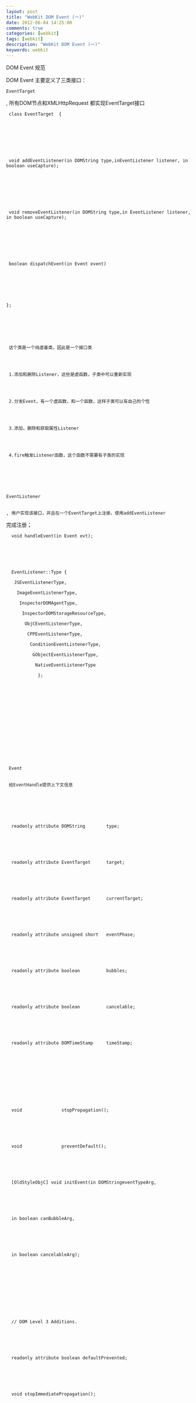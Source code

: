```yaml
---
layout: post
title: "WebKit DOM Event (一)"
date: 2012-06-04 14:25:00 
comments: true
categories: [webkit]
tags: [webkit]
description: "WebKit DOM Event (一)"
keywords: webkit
---
```



 
  
   DOM Event 规范
  
  
   DOM Event 主要定义了三类接口：
  
  
   
    EventTarget
   
   , 所有DOM节点和XMLHttpRequest 都实现EventTarget接口
  
  
   
    
    
   
   
    
     
     
     
     
     class EventTarget  {
    
   
   
    
     
     
     
     
     void addEventListener(in DOMString type,inEventListener listener, in boolean useCapture);
    
   
   
    
     
     
     
     
     void removeEventListener(in DOMString type,in EventListener listener, in boolean useCapture);
    
   
   
    
     
     
     
     
     boolean dispatchEvent(in Event event)
    
   
   
    
    
    
    
    };
   
  
  
   
   
   
    
     这个类是一个纯虚基类，因此是一个接口类
    
   
   
    
     1.添加和删除Listener，这些是虚函数，子类中可以重新实现
    
   
   
    
     2.分发Event，有一个虚函数，和一个函数，这样子类可以有自己的个性
    
   
   
    
     3.添加，删除和获取属性Listener
    
   
   
    
     4.fire触发Listener函数，这个函数不需要有子类的实现
    
   
   
   
  
  
   
    EventListener
   
   
    , 用户实现该接口，并且在一个EventTarget上注册，使用addEventListener
 完成注册；
   
  
  
   
   
   
    
     
      void handleEvent(in Event evt);
     
    
   
   
    
     
      EventListener::Type {
      
       JSEventListenerType,
       
        ImageEventListenerType,
        
         InspectorDOMAgentType,
         
          InspectorDOMStorageResourceType,
          
           ObjCEventListenerType,
           
            CPPEventListenerType,
            
             ConditionEventListenerType,
             
              GObjectEventListenerType,
              
               NativeEventListenerType
               
                };
               
              
             
            
           
          
         
        
       
      
     
     
     
    
   
   
    
     Event
    
    
     给EventHandle提供上下文信息
    
   
   
   
   
    
     
      readonly attribute DOMString        type;
     
    
   
   
    
     
      readonly attribute EventTarget      target;
     
    
   
   
    
     
      readonly attribute EventTarget      currentTarget;
     
    
   
   
    
     
      readonly attribute unsigned short   eventPhase;
     
    
   
   
    
     
      readonly attribute boolean          bubbles;
     
    
   
   
    
     
      readonly attribute boolean          cancelable;
     
    
   
   
    
     
      readonly attribute DOMTimeStamp     timeStamp;
     
    
   
   
    
     
     
    
   
   
    
     
      void               stopPropagation();
     
    
   
   
    
     
      void               preventDefault();
     
    
   
   
    
     
      [OldStyleObjC] void initEvent(in DOMStringeventTypeArg,
     
    
   
   
    
     
      in boolean canBubbleArg,
     
    
   
   
    
     
      in boolean cancelableArg);
     
    
   
   
    
     
     
    
   
   
    
     
      // DOM Level 3 Additions.
     
    
   
   
    
     
      readonly attribute boolean defaultPrevented;
     
    
   
   
    
     
      void stopImmediatePropagation();
     
    
   
   
    
     
     
    
   
   
    
     
      // IE Extensions
     
    
   
   
    
     
      readonly attribute EventTarget      srcElement;
     
    
   
   
    
     
      attribute boolean          returnValue;
     
    
   
   
    
     
      attribute boolean          cancelBubble;
     
    
   
   
    
     
     
    
   
   
    
     
      #if defined(LANGUAGE_JAVASCRIPT) &&LANGUAGE_JAVASCRIPT
     
    
   
   
    
     
      readonly attribute [Custom] Clipboard        clipboardData;
     
    
   
   
    
     
      #endif
     
    
   
   
   
  
  
   
   
  
  
   事件流
  
  
   
    基本事件流
    
     每个事件都对应一个事件目标（EventTarget）（也是一个node 节点），EventTarget 有event 的target 属性指定。 每个事件目标注册有若干事件监听者(EventListerner), 这些监听者在事件到达后激活，激活的顺序在DOM规范中没有定义。如果没有定义事件capture或者bubbling，则当事件目标上的所有事件监听者响应完毕后，则这个事件处理完毕。
    
   
   
    事件捕获
    
     事件捕获发生在如下情况下： 一个事件监听者注册在某个事件的目标节点的祖先节点上，当该事件发生后，在其到达目标节点之前，祖先节点的事件监听者首先捕获并处理，然后将事件逐级下传，直到目标节点。
    
   
   
    事件冒泡
    
     事件冒泡初始阶段同基本事件流相同，然而在事件的目标节点所有事件监听者响应完毕后，是将将会沿着节点向其祖先方向上传，直到document点，上传过程中将会逐级激发在遇到节点上注册的的所有事件监听者（捕获事件除外）。
    
   
   
    事件取消
    
     一些事件可以规定为可取消的，这些事件一般都会应有一个缺省的动作。当此类事件发生时，首先传递给目标节点上的事件监听者，事件监听者可以选择是否取消该事件的缺省动作。
    
   
  
  
   下面两图为事件流图：
  
  
   
    
   
  
  
   
    
   
  
  
   WebKit DOM Event 类图
  
  
   
    
   
  
  
   WebKit 实现逻辑
  
  
   实现逻辑（以鼠标事件为例）:
  
  
   
    鼠标事件发生
   
   
    根据鼠标事件发生的位置， 找到对应的EventTarget 节点
   
   
    在EventTarget的 dispatchGenericEvent函数中，获取到所有的父节点，保存到list中；
   
   
    进入事件捕获阶段
   
   
    触发当前EventTarget的当前事件的EventListen
   
   
    进入事件冒泡阶段
   
  
  
   
   
   
    
     bool EventTargetNode::dispatchGenericEvent(PassRefPtr<Event>;e, ExceptionCode&, bool tempEvent)
    
   
   
    
     {
    
   
   
    
     RefPtr<Event>;evt(e);
    
   
   
    
     ASSERT(!eventDispatchForbidden());
    
   
   
    
     ASSERT(evt->;target());
    
   
   
    
     ASSERT(!evt->;type().isNull()); // JavaScript code could create anevent with an empty name
    
   
   
    
     //work out what nodes to send event to
    
   
   
    
     DeprecatedPtrList<Node>; nodeChain;
    
   
   
    
    
   
   
    
     if(inDocument()) {
    
   
   
    
     for (Node* n = this; n; n = n->;eventParentNode()) {
    
   
   
    
     n->;ref();
    
   
   
    
     nodeChain.prepend(n);
    
   
   
    
     }
    
   
   
    
     }else {
    
   
   
    
     // if node is not in the document just send event to itself
    
   
   
    
     ref();
    
   
   
    
     nodeChain.prepend(this);
    
   
   
    
     }
    
   
   
    
    
   
   
    
     DeprecatedPtrListIterator<Node>; it(nodeChain);
    
   
   
    
     //Before we begin dispatching events, give the target node a chance to do somework prior
    
   
   
    
     //to the DOM event handlers getting a crack.
    
   
   
    
     void*data = preDispatchEventHandler(evt.get());
    
   
   
    
     //trigger any capturing event handlers on our way down
    
   
   
    
     evt->;setEventPhase(Event::CAPTURING_PHASE);
    
   
   
    
     it.toFirst();
    
   
   
    
     //Handle window events for capture phase, except load events, this quirk isneeded
    
   
   
    
     //because Mozilla used to never propagate load events to the window object
    
   
   
    
     if(evt->;type() != loadEvent && it.current()->;isDocumentNode() &&!evt->;propagationStopped())
    
   
   
    
     static_cast<Document*>;(it.current())->;handleWindowEvent(evt.get(),true);
    
   
   
    
     for(; it.current() && it.current() != this && !evt->;propagationStopped();++it) {
    
   
   
    
     evt->;setCurrentTarget(EventTargetNodeCast(it.current()));
    
   
   
    
     EventTargetNodeCast(it.current())->;handleLocalEvents(evt.get(), true);
    
   
   
    
     }
    
   
   
    
    
   
   
    
     //dispatch to the actual target node
    
   
   
    
     it.toLast();
    
   
   
    
     if(!evt->;propagationStopped()) {
    
   
   
    
     evt->;setEventPhase(Event::AT_TARGET);
    
   
   
    
     evt->;setCurrentTarget(EventTargetNodeCast(it.current()));
    
   
   
    
     // We do want capturing event listeners to be invoked here, even though
    
   
   
    
     // that violates the specification since Mozilla does it.
    
   
   
    
     EventTargetNodeCast(it.current())->;handleLocalEvents(evt.get(), true);
    
   
   
    
     EventTargetNodeCast(it.current())->;handleLocalEvents(evt.get(), false);
    
   
   
    
     }
    
   
   
    
     --it;
    
   
   
    
     //ok, now bubble up again (only non-capturing event handlers will be called)
    
   
   
    
     //### recalculate the node chain here? (e.g. if target node moved in document byprevious event handlers)
    
   
   
    
     //no. the DOM specs says:
    
   
   
    
     //The chain of EventTargets from the event target to the top of the tree
    
   
   
    
     //is determined before the initial dispatch of the event.
    
   
   
    
     //If modifications occur to the tree during event processing,
    
   
   
    
     //event flow will proceed based on the initial state of the tree.
    
   
   
    
     //
    
   
   
    
     //since the initial dispatch is before the capturing phase,
    
   
   
    
     //there's no need to recalculate the node chain.
    
   
   
    
     //(tobias)
    
   
   
    
     if(evt->;bubbles()) {
    
   
   
    
     evt->;setEventPhase(Event::BUBBLING_PHASE);
    
   
   
    
     for (; it.current() && !evt->;propagationStopped() && !evt->;cancelBubble();--it) {
    
   
   
    
     evt->;setCurrentTarget(EventTargetNodeCast(it.current()));
    
   
   
    
     EventTargetNodeCast(it.current())->;handleLocalEvents(evt.get(), false);
    
   
   
    
     }
    
   
   
    
     // Handle window events for bubbling phase, except load events, thisquirk is needed
    
   
   
    
     // because Mozilla used to never propagate load events at all
    
   
   
    
     it.toFirst();
    
   
   
    
     if (evt->;type() != loadEvent && it.current()->;isDocumentNode()&& !evt->;propagationStopped() && !evt->;cancelBubble()) {
    
   
   
    
     evt->;setCurrentTarget(EventTargetNodeCast(it.current()));
    
   
   
    
     static_cast<Document*>;(it.current())->;handleWindowEvent(evt.get(),false);
    
   
   
    
     }
    
   
   
    
     }
    
   
   
    
     evt->;setCurrentTarget(0);
    
   
   
    
     evt->;setEventPhase(0); // I guess this is correct, the spec does notseem to say
    
   
   
    
     // anything aboutthe default event handler phase.
    
   
   
    
     //Now call the post dispatch.
    
   
   
    
     postDispatchEventHandler(evt.get(), data);
    
   
   
    
     //now we call all default event handlers (this is not part of DOM - it isinternal to khtml)
    
   
   
    
     it.toLast();
    
   
   
    
     if(evt->;bubbles())
    
   
   
    
     for (; it.current() && !evt->;defaultPrevented() && !evt->;defaultHandled();--it)
    
   
   
    
     EventTargetNodeCast(it.current())->;defaultEventHandler(evt.get());
    
   
   
    
     elseif (!evt->;defaultPrevented() && !evt->;defaultHandled())
    
   
   
    
     EventTargetNodeCast(it.current())->;defaultEventHandler(evt.get());
    
   
   
    
     //deref all nodes in chain
    
   
   
    
     it.toFirst();
    
   
   
    
     for(; it.current(); ++it)
    
   
   
    
     it.current()->;deref(); // this may delete us
    
   
   
    
     Document::updateDocumentsRendering();
    
   
   
    
     //If tempEvent is true, this means that the DOM implementation
    
   
   
    
     //will not be storing a reference to the event, i.e.  there is no
    
   
   
    
     //way to retrieve it from javascript if a script does not already
    
   
   
    
     //have a reference to it in a variable.  Sothere is no need for
    
   
   
    
     //the interpreter to keep the event in it's cache
    
   
   
    
     Frame *frame = document()->;frame();
    
   
   
    
     if(tempEvent && frame && frame->;scriptProxy())
    
   
   
    
     frame->;scriptProxy()->;finishedWithEvent(evt.get());
    
   
   
    
     return!evt->;defaultPrevented(); // ### what if defaultPrevented was called beforedispatchEvent?
    
   
   
    }
   
  
  
   
    
    
   
  
  
   
    Event::Type {
   
  
  
   
   
   
    abort
   
   
    beforecopy
   
   
    beforecut
   
   
    beforeload
   
   
    beforepaste
   
   
    beforeprocess
   
   
    beforeunload
   
   
    blocked
   
   
    blur
   
   
    cached
   
   
    change
   
   
    checking
   
   
    click
   
   
    close
   
   
    complete
   
   
    compositionend
   
   
    compositionstart
   
   
    compositionupdate
   
   
    connect
   
   
    contextmenu
   
   
    copy
   
   
    cut
   
   
    dblclick
   
   
    devicemotion
   
   
    deviceorientation
   
   
    display
   
   
    downloading
   
   
    drag
   
   
    dragend
   
   
    dragenter
   
   
    dragleave
   
   
    dragover
   
   
    dragstart
   
   
    drop
   
   
    error
   
   
    focus
   
   
    focusin
   
   
    focusout
   
   
    hashchange
   
   
    input
   
   
    invalid
   
   
    keydown
   
   
    keypress
   
   
    keyup
   
   
    load
   
   
    loadstart
   
   
    message
   
   
    mousedown
   
   
    mousemove
   
   
    mouseout
   
   
    mouseover
   
   
    mouseup
   
   
    mousewheel
   
   
    noupdate
   
   
    obsolete
   
   
    offline
   
   
    online
   
   
    open
   
   
    overflowchanged
   
   
    pagehide
   
   
    pageshow
   
   
    paste
   
   
    popstate
   
   
    readystatechange
   
   
    reset
   
   
    resize
   
   
    scroll
   
   
    search
   
   
    select
   
   
    selectstart
   
   
    selectionchange
   
   
    storage
   
   
    submit
   
   
    textInput
   
   
    unload
   
   
    updateready
   
   
    versionchange
   
   
    write
   
   
    writeend
   
   
    writestart
   
   
    zoom
   
   
   
   
    DOMActivate
   
   
    DOMFocusIn
   
   
    DOMFocusOut
   
   
    DOMAttrModified
   
   
    DOMCharacterDataModified
   
   
    DOMNodeInserted
   
   
    DOMNodeInsertedIntoDocument
   
   
    DOMNodeRemoved
   
   
    DOMNodeRemovedFromDocument
   
   
    DOMSubtreeModified
   
   
    DOMContentLoaded
   
   
   
   
    webkitBeforeTextInserted
   
   
    webkitEditableContentChanged
   
   
   
   
    canplay
   
   
    canplaythrough
   
   
    durationchange
   
   
    emptied
   
   
    ended
   
   
    loadeddata
   
   
    loadedmetadata
   
   
    pause
   
   
    play
   
   
    playing
   
   
    ratechange
   
   
    seeked
   
   
    seeking
   
   
    timeupdate
   
   
    volumechange
   
   
    waiting
   
   
   
   
    webkitbeginfullscreen
   
   
    webkitendfullscreen
   
   
   
   
    progress
   
   
    stalled
   
   
    suspend
   
   
   
   
    webkitAnimationEnd
   
   
    webkitAnimationStart
   
   
    webkitAnimationIteration
   
   
   
   
    webkitTransitionEnd
   
   
   
   
    orientationchange
   
   
   
   
    timeout
   
   
   
   
    touchstart
   
   
    touchmove
   
   
    touchend
   
   
    touchcancel
   
   
    *#if PLATFORM(ANDROID)
   
   
    touchlongpress
   
   
    touchdoubletap
   
   
    *#endif *
   
   
   
   
    success
   
   
   
   
    loadend
   
   
   
   
    webkitfullscreenchange
   
   
   
   
    webkitspeechchange
   
   
   
   
    webglcontextlost
   
   
    webglcontextrestored
   
   
    webglcontextcreationerror
   
   
   
   audioprocess
   
   
  
  
   
    }
   
  
  
  
 


